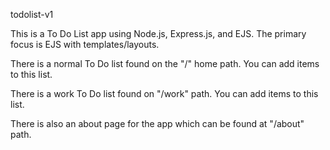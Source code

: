 todolist-v1

This is a To Do List app using Node.js, Express.js, and EJS. The primary focus is EJS with templates/layouts.

There is a normal To Do list found on the "/" home path. You can add items to this list.

There is a work To Do list found on "/work" path. You can add items to this list.

There is also an about page for the app which can be found at "/about" path.